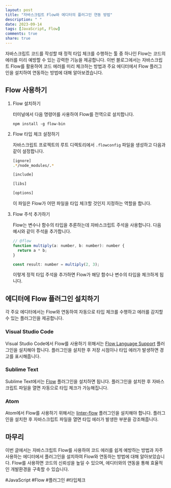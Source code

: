 ```yaml
---
layout: post
title: "자바스크립트 Flow와 에디터의 플러그인 연동 방법"
description: " "
date: 2023-09-14
tags: [JavaScript, Flow]
comments: true
share: true
---
```


자바스크립트 코드를 작성할 때 정적 타입 체크를 수행하는 툴 중 하나인 Flow는 코드의 에러를 미리 예방할 수 있는 강력한 기능을 제공합니다. 이번 블로그에서는 자바스크립트 Flow를 활용하여 코드 에러를 미리 체크하는 방법과 주요 에디터에서 Flow 플러그인을 설치하여 연동하는 방법에 대해 알아보겠습니다.

## Flow 사용하기

1. Flow 설치하기

   터미널에서 다음 명령어를 사용하여 Flow를 전역으로 설치합니다.

   ```shell
   npm install -g flow-bin
   ```

2. Flow 타입 체크 설정하기

   자바스크립트 프로젝트의 루트 디렉토리에서 `.flowconfig` 파일을 생성하고 다음과 같이 설정합니다.

   ```bash
   [ignore]
   .*/node_modules/.*

   [include]

   [libs]

   [options]
   ```

   이 파일은 Flow가 어떤 파일을 타입 체크할 것인지 지정하는 역할을 합니다.

3. Flow 주석 추가하기

   Flow는 변수나 함수의 타입을 추론하는데 자바스크립트 주석을 사용합니다. 다음 예시와 같이 주석을 추가합니다.

   ```javascript
   // @flow
   function multiply(a: number, b: number): number {
     return a * b;
   }

   const result: number = multiply(2, 3);
   ```

   이렇게 정적 타입 주석을 추가하면 Flow가 해당 함수나 변수의 타입을 체크하게 됩니다.

## 에디터에 Flow 플러그인 설치하기

각 주요 에디터에서는 Flow와 연동하여 자동으로 타입 체크를 수행하고 에러를 감지할 수 있는 플러그인을 제공합니다.

### Visual Studio Code

Visual Studio Code에서 Flow를 사용하기 위해서는 [Flow Language Support](https://marketplace.visualstudio.com/items?itemName=flowtype.flow-for-vscode) 플러그인을 설치해야 합니다. 플러그인을 설치한 후 저장 시점이나 타입 에러가 발생하면 경고를 표시해줍니다.

### Sublime Text

Sublime Text에서는 [Flow](https://packagecontrol.io/packages/Flow) 플러그인을 설치하면 됩니다. 플러그인을 설치한 후 자바스크립트 파일을 열면 자동으로 타입 체크가 가능해집니다.

### Atom

Atom에서 Flow를 사용하기 위해서는 [linter-flow](https://atom.io/packages/linter-flow) 플러그인을 설치해야 합니다. 플러그인을 설치한 후 자바스크립트 파일을 열면 타입 에러가 발생한 부분을 강조해줍니다.

## 마무리

이번 글에서는 자바스크립트 Flow를 사용하여 코드 에러를 쉽게 예방하는 방법과 자주 사용하는 에디터에서 플러그인을 설치하여 Flow와 연동하는 방법에 대해 알아보았습니다. Flow를 사용하면 코드의 신뢰성을 높일 수 있으며, 에디터와의 연동을 통해 효율적인 개발환경을 구축할 수 있습니다.

#JavaScript #Flow #플러그인 #타입체크